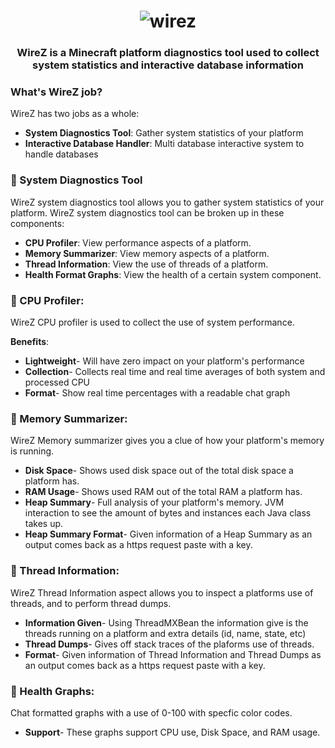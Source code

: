 <h1 align="center">
	<img
		alt="wirez"
		src="https://i.postimg.cc/yxhZZWT8/image-2022-02-18-164450.png">
</h1>

<h3 align="center">
  WireZ is a Minecraft platform diagnostics tool used to collect system statistics and interactive database information
</h3>

### What's WireZ job?
WireZ has two jobs as a whole:

* **System Diagnostics Tool**: Gather system statistics of your platform
* **Interactive Database Handler**: Multi database interactive system to handle databases

### :electric_plug: System Diagnostics Tool

WireZ system diagnostics tool allows you to gather system statistics of your platform. WireZ system diagnostics tool can be broken up in these components:

* **CPU Profiler**: View performance aspects of a platform.
* **Memory Summarizer**: View memory aspects of a platform.
* **Thread Information**: View the use of threads of a platform.
* **Health Format Graphs**: View the health of a certain system component.

### :electric_plug: CPU Profiler:

WireZ CPU profiler is used to collect the use of system performance.

**Benefits**:

* **Lightweight**- Will have zero impact on your platform's performance
* **Collection**- Collects real time and real time averages of both system and processed CPU
* **Format**- Show real time percentages with a readable chat graph

### 🔌 Memory Summarizer:

WireZ Memory summarizer gives you a clue of how your platform's memory is running.

* **Disk Space**- Shows used disk space out of the total disk space a platform has. 
* **RAM Usage**- Shows used RAM out of the total RAM a platform has.  
* **Heap Summary**- Full analysis of your platform's memory. JVM interaction to see the amount of bytes and instances each Java class takes up.
* **Heap Summary Format**- Given information of a Heap Summary as an output comes back as a https request paste with a key. 

### 🔌 Thread Information: 

WireZ Thread Information aspect allows you to inspect a platforms use of threads, and to perform thread dumps.

* **Information Given**- Using ThreadMXBean the information give is the threads running on a platform and extra details (id, name, state, etc)
* **Thread Dumps**- Gives off stack traces of the plaforms use of threads.
* **Format**- Given information of Thread Information and Thread Dumps as an output comes back as a https request paste with a key. 

### 🔌 Health Graphs:

Chat formatted graphs with a use of 0-100 with specfic color codes.

* **Support**- These graphs support CPU use, Disk Space, and RAM usage. 
